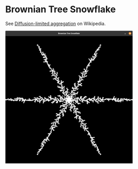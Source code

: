 # Brownian Tree Snowflake

See [Diffusion-limited aggregation](https://en.wikipedia.org/wiki/Diffusion-limited_aggregation#Brownian_tree) on Wikipedia.

![Snowflake](snowflake.png)

